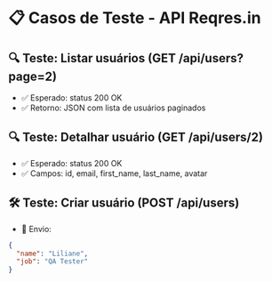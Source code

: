 # 📋 Casos de Teste - API Reqres.in

## 🔍 Teste: Listar usuários (GET /api/users?page=2)
- ✅ Esperado: status 200 OK
- ✅ Retorno: JSON com lista de usuários paginados

## 🔍 Teste: Detalhar usuário (GET /api/users/2)
- ✅ Esperado: status 200 OK
- ✅ Campos: id, email, first_name, last_name, avatar

## 🛠️ Teste: Criar usuário (POST /api/users)
- 🔸 Envio:
```json
{
  "name": "Liliane",
  "job": "QA Tester"
}
